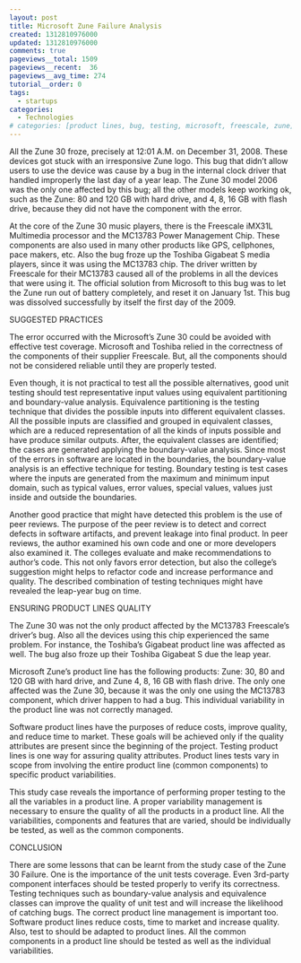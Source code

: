```yaml
---
layout: post
title: Microsoft Zune Failure Analysis
created: 1312810976000
updated: 1312810976000
comments: true
pageviews__total: 1509
pageviews__recent:  36
pageviews__avg_time: 274
tutorial__order: 0
tags:
  - startups
categories:
  - Technologies
# categories: [product lines, bug, testing, microsoft, freescale, zune]
---
```

All the Zune 30 froze, precisely at 12:01 A.M. on December 31, 2008. These devices got stuck with an irresponsive Zune logo. This bug that didn’t allow users to use the device was cause by a bug in the internal clock driver that handled improperly the last day of a year leap. The Zune 30 model 2006 was the only one affected by this bug; all the other models keep working ok, such as the Zune: 80 and 120 GB with hard drive, and 4, 8, 16 GB with flash drive, because they did not have the component with the error.

<!--More-->

At the core of the Zune 30 music players, there is the Freescale iMX31L Multimedia processor and the MC13783 Power Management Chip. These components are also used in many other products like GPS, cellphones, pace makers, etc. Also the bug froze up the Toshiba Gigabeat S media players, since it was using the MC13783 chip. The driver written by Freescale for their MC13783 caused all of the problems in all the devices that were using it. The official solution from Microsoft to this bug was to let the Zune run out of battery completely, and reset it on January 1st. This bug was dissolved successfully by itself the first day of the 2009.

SUGGESTED PRACTICES

The error occurred with the Microsoft’s Zune 30 could be avoided with effective test coverage. Microsoft and Toshiba relied in the correctness of the components of their supplier Freescale. But, all the components should not be considered reliable until they are properly tested.

Even though, it is not practical to test all the possible alternatives, good unit testing should test representative input values using equivalent partitioning and boundary-value analysis. Equivalence partitioning is the testing technique that divides the possible inputs into different equivalent classes. All the possible inputs are classified and grouped in equivalent classes, which are a reduced representation of all the kinds of inputs possible and have produce similar outputs. After, the equivalent classes are identified; the cases are generated applying the boundary-value analysis. Since most of the errors in software are located in the boundaries, the boundary-value analysis is an effective technique for testing. Boundary testing is test cases where the inputs are generated from the maximum and minimum input domain, such as typical values, error values, special values, values just inside and outside the boundaries.

Another good practice that might have detected this problem is the use of peer reviews. The purpose of the peer review is to detect and correct defects in software artifacts, and prevent leakage into final product. In peer reviews, the author examined his own code and one or more developers also examined it. The colleges evaluate and make recommendations to author’s code. This not only favors error detection, but also the college’s suggestion might helps to refactor code and increase performance and quality. The described combination of testing techniques might have revealed the leap-year bug on time.

ENSURING PRODUCT LINES QUALITY

The Zune 30 was not the only product affected by the MC13783 Freescale’s driver’s bug. Also all the devices using this chip experienced the same problem. For instance, the Toshiba’s Gigabeat product line was affected as well. The bug also froze up their Toshiba Gigabeat S due the leap year.

Microsoft Zune’s product line has the following products: Zune: 30, 80 and 120 GB with hard drive, and Zune 4, 8, 16 GB with flash drive.  The only one affected was the Zune 30, because it was the only one using the MC13783 component, which driver happen to had a bug. This individual variability in the product line was not correctly managed.

Software product lines have the purposes of reduce costs, improve quality, and reduce time to market. These goals will be achieved only if the quality attributes are present since the beginning of the project. Testing product lines is one way for assuring quality attributes. Product lines tests vary in scope from involving the entire product line (common components) to specific product variabilities.

This study case reveals the importance of performing proper testing to the all the variables in a product line. A proper variability management is necessary to ensure the quality of all the products in a product line. All the variabilities, components and features that are varied, should be individually be tested, as well as the common components.

CONCLUSION

There are some lessons that can be learnt from the study case of the Zune 30 Failure. One is the importance of the unit tests coverage. Even 3rd-party component interfaces should be tested properly to verify its correctness. Testing techniques such as boundary-value analysis and equivalence classes can improve the quality of unit test and will increase the likelihood of catching bugs. The correct product line management is important too. Software product lines reduce costs, time to market and increase quality. Also, test to should be adapted to product lines. All the common components in a product line should be tested as well as the individual variabilities.
